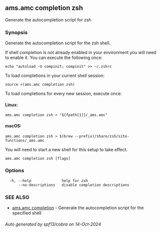 ## ams.amc completion zsh

Generate the autocompletion script for zsh

### Synopsis

Generate the autocompletion script for the zsh shell.

If shell completion is not already enabled in your environment you will need
to enable it.  You can execute the following once:

	echo "autoload -U compinit; compinit" >> ~/.zshrc

To load completions in your current shell session:

	source <(ams.amc completion zsh)

To load completions for every new session, execute once:

#### Linux:

	ams.amc completion zsh > "${fpath[1]}/_ams.amc"

#### macOS:

	ams.amc completion zsh > $(brew --prefix)/share/zsh/site-functions/_ams.amc

You will need to start a new shell for this setup to take effect.


```
ams.amc completion zsh [flags]
```

### Options

```
  -h, --help              help for zsh
      --no-descriptions   disable completion descriptions
```

### SEE ALSO

* [ams.amc completion](ams.amc_completion.md)	 - Generate the autocompletion script for the specified shell

###### Auto generated by spf13/cobra on 14-Oct-2024
